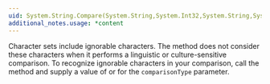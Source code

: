 ```yaml
---
uid: System.String.Compare(System.String,System.Int32,System.String,System.Int32,System.Int32)
additional_notes.usage: *content
---
```


<p>Character sets include ignorable characters. The <xref href="System.String.Compare(System.String,System.Int32,System.String,System.Int32,System.Int32)"></xref> method does not consider these characters when it performs a linguistic or culture-sensitive comparison. To recognize ignorable characters in your comparison, call the<xref href="System.String.Compare(System.String,System.Int32,System.String,System.Int32,System.Int32,System.StringComparison)"></xref> method and supply a value of <xref href="System.Globalization.CompareOptions.Ordinal"></xref> or <xref href="System.Globalization.CompareOptions.OrdinalIgnoreCase"></xref> for the <code>comparisonType</code> parameter.</p>


